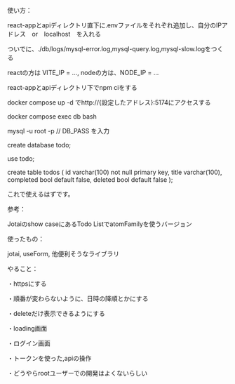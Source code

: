 
使い方：

react-appとapiディレクトリ直下に.envファイルをそれぞれ追加し、自分のIPアドレス　or　localhost　を入れる

ついでに、./db/logs/mysql-error.log,mysql-query.log,mysql-slow.logをつくる

reactの方は VITE_IP = ..., nodeの方は、NODE_IP = ...

react-appとapiディレクトリ下でnpm ciをする

docker compose up -d でhttp://{設定したアドレス}:5174にアクセスする

docker compose exec db bash

mysql -u root -p // DB_PASS を入力

create database todo;

use todo;

create table todos (
  id varchar(100) not null primary key,
  title varchar(100),
  completed bool default false,
  deleted bool default false
);

これで使えるはずです。

参考：

Jotaiのshow caseにあるTodo ListでatomFamilyを使うバージョン

使ったもの：

jotai, useForm, 他便利そうなライブラリ

やること：

・httpsにする

・順番が変わらないように、日時の降順とかにする

・deleteだけ表示できるようにする

・loading画面



・ログイン画面

・トークンを使った,apiの操作

・どうやらrootユーザーでの開発はよくないらしい